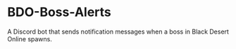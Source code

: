# BDO-Boss-Alerts
A Discord bot that sends notification messages when a boss in Black Desert Online spawns.
